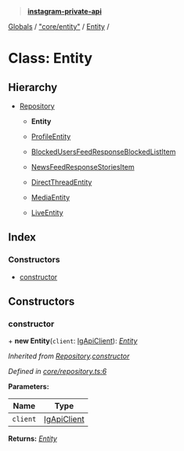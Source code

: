 > **[instagram-private-api](../README.md)**

[Globals](../README.md) / ["core/entity"](../modules/_core_entity_.md) / [Entity](_core_entity_.entity.md) /

# Class: Entity

## Hierarchy

* [Repository](_core_repository_.repository.md)

  * **Entity**

  * [ProfileEntity](_entities_profile_entity_.profileentity.md)

  * [BlockedUsersFeedResponseBlockedListItem](_responses_blocked_users_feed_response_.blockedusersfeedresponseblockedlistitem.md)

  * [NewsFeedResponseStoriesItem](_responses_news_feed_response_.newsfeedresponsestoriesitem.md)

  * [DirectThreadEntity](_entities_direct_thread_entity_.directthreadentity.md)

  * [MediaEntity](_entities_media_entity_.mediaentity.md)

  * [LiveEntity](_entities_live_entity_.liveentity.md)

## Index

### Constructors

* [constructor](_core_entity_.entity.md#constructor)

## Constructors

###  constructor

\+ **new Entity**(`client`: [IgApiClient](_core_client_.igapiclient.md)): *[Entity](_core_entity_.entity.md)*

*Inherited from [Repository](_core_repository_.repository.md).[constructor](_core_repository_.repository.md#constructor)*

*Defined in [core/repository.ts:6](https://github.com/dilame/instagram-private-api/blob/173bc62/src/core/repository.ts#L6)*

**Parameters:**

Name | Type |
------ | ------ |
`client` | [IgApiClient](_core_client_.igapiclient.md) |

**Returns:** *[Entity](_core_entity_.entity.md)*